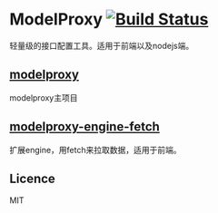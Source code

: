 # ModelProxy [![Build Status](https://travis-ci.org/nick121212/fx-schema-form.svg?branch=master)](https://travis-ci.org/nick121212/fx-schema-form)

轻量级的接口配置工具。适用于前端以及nodejs端。

## [modelproxy](./packages/modelproxy/readme.md)

modelproxy主项目

## [modelproxy-engine-fetch](./packages/modelproxy-engine-fetch/readme.md)

扩展engine，用fetch来拉取数据，适用于前端。

## Licence

MIT